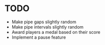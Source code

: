# TODO

* Make pipe gaps slightly random
* Make pipe intervals slightly random
* Award players a medal based on their score
* Implement a pause feature
